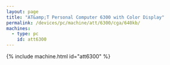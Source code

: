```yaml
---
layout: page
title: "AT&amp;T Personal Computer 6300 with Color Display"
permalink: /devices/pc/machine/att/6300/cga/640kb/
machines:
  - type: pc
    id: att6300
---
```


{% include machine.html id="att6300" %}
